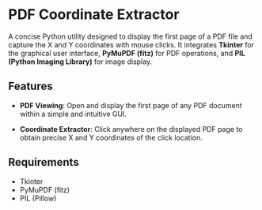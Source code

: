# PDF Coordinate Extractor

A concise Python utility designed to display the first page of a PDF file and capture the X and Y coordinates with mouse clicks. It integrates **Tkinter** for the graphical user interface, **PyMuPDF (fitz)** for PDF operations, and **PIL (Python Imaging Library)** for image display.

## Features

- **PDF Viewing**: Open and display the first page of any PDF document within a simple and intuitive GUI.

- **Coordinate Extractor**: Click anywhere on the displayed PDF page to obtain precise X and Y coordinates of the click location.

## Requirements

- Tkinter
- PyMuPDF (fitz)
- PIL (Pillow)

